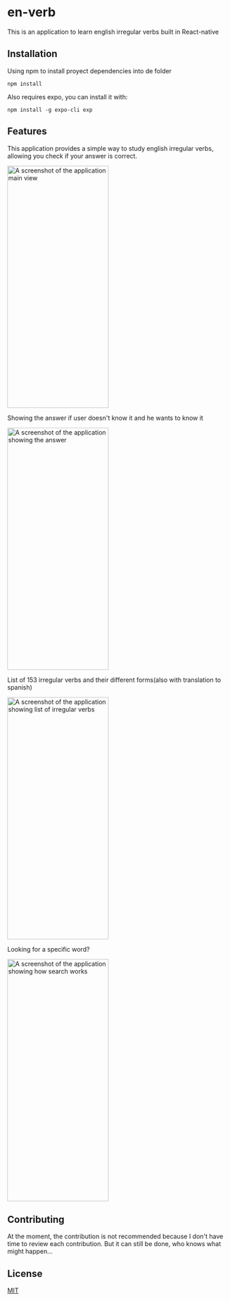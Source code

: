 # en-verb
This is an application to learn english irregular verbs built in React-native

## Installation

Using npm to install proyect dependencies into de folder
```
npm install
```
Also requires expo, you can install it with:
```
npm install -g expo-cli exp
```

## Features
This application provides a simple way to study english irregular verbs, allowing you check if your answer is correct.

<img
  width="230" height="550"
  src="https://user-images.githubusercontent.com/42451050/234136165-b82daf49-2029-449a-a96d-238e19d9ce66.jpg"
  alt="A screenshot of the application main view"
/>
  
Showing the answer if user doesn't know it and he wants to know it

<img
  width="230" height="550"
  src="https://user-images.githubusercontent.com/42451050/234136224-438e7f90-dddb-4d09-9e92-85975108639b.jpg"
  alt="A screenshot of the application showing the answer"
/>

List of 153 irregular verbs and their different forms(also with translation to spanish)

<img
  width="230" height="550"
  src="https://user-images.githubusercontent.com/42451050/234136261-223b028b-f304-48df-9fa5-3c500d935a6c.jpg"
  alt="A screenshot of the application showing list of irregular verbs"
/>

Looking for a specific word?

<img
  width="230" height="550"
  src="https://user-images.githubusercontent.com/42451050/234136306-f6c2135d-d6ab-40f9-86f0-3eba43caebb1.jpg"
  alt="A screenshot of the application showing how search works"
/>

## Contributing

At the moment, the contribution is not recommended because I don't have time to review each contribution. But it can still be done, who knows what might happen...

## License

[MIT](https://choosealicense.com/licenses/mit/)
